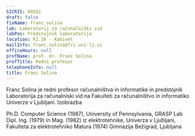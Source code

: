 ```yaml
---
SICRIS: 09581
draft: false
fixName: franc_solina
lab: Laboratorij za računalniški vid
labPos: Predstojnik laboratorija
location: R2.16 - Kabinet
mailInfo: franc.solina@fri.uni-lj.si
officeHours: null
profName: prof. dr. Franc Solina
profTitle: Redni profesor
telephoneInfo: null
title: Franc Solina
---
```



Franc Solina je redni profesor računalništva in informatike in predstojnik Laboratorija za računalniski vid na Fakulteti za računalništvo in informatiko Univerze v Ljubljani.
Izobrazba

Ph.D. Computer Science (1987), University of Pennsylvania, GRASP Lab
Dipl. Ing. (1979) in Mag. (1982) iz elektrotehnike, Univerza v Ljubljani, Fakulteta za elektrotehniko
Matura (1974) Gimnazija Bežigrad, Ljubljana